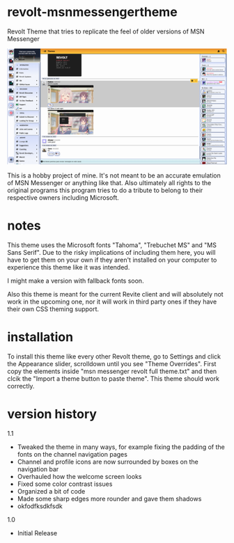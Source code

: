 # revolt-msnmessengertheme
Revolt Theme that tries to replicate the feel of older versions of MSN Messenger

![Screenshot of this very theme in action, on the official Revolt server](https://raw.githubusercontent.com/Curly68/revolt-msnmessengertheme/main/Screenshot_20240106_164518.png)

This is a hobby project of mine. It's not meant to be an accurate emulation of MSN Messenger or anything like that.
Also ultimately all rights to the original programs this program tries to do a tribute to belong to their respective owners including Microsoft.
# notes
This theme uses the Microsoft fonts "Tahoma", "Trebuchet MS" and "MS Sans Serif". Due to the risky implications of including them here, 
you will have to get them on your own if they aren't installed on your computer to experience this theme like it was intended.

I might make a version with fallback fonts soon.

Also this theme is meant for the current Revite client and will absolutely not work in the upcoming one, nor it will work in third party ones if they have their own CSS theming support.
# installation
To install this theme like every other Revolt theme, go to Settings and click the Appearance slider, scrolldown until you see "Theme Overrides". First copy the elements inside "msn messenger revolt full theme.txt" and then clcik the "Import a theme button to paste theme". This theme should work correctly.
# version history
1.1 

- Tweaked the theme in many ways, for example fixing the padding of the fonts on the channel navigation pages
- Channel and profile icons are now surrounded by boxes on the navigation bar
- Overhauled how the welcome screen looks
- Fixed some color contrast issues
- Organized a bit of code
- Made some sharp edges more rounder and gave them shadows
- okfodfksdkfsdk

1.0

- Initial Release
